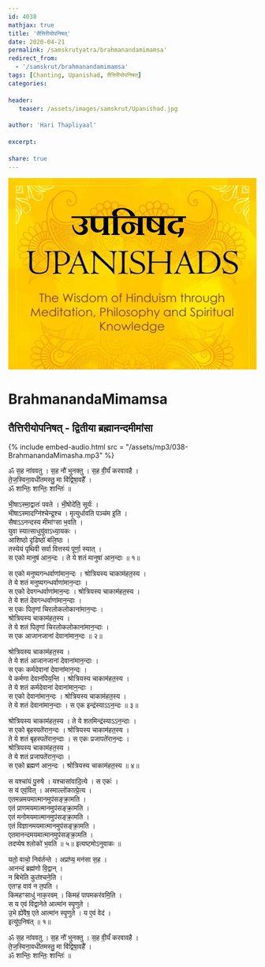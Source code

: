 ```yaml
---    
id: 4038    
mathjax: true    
title: 'तैत्तिरीयोपनिषत्'    
date: 2020-04-21    
permalink: /samskrutyatra/brahmanandamimamsa'
redirect_from: 
  - '/samskrut/brahmanandamimamsa'
tags: [Chanting, Upanishad, तैत्तिरीयोपनिषत्]    
categories:    
    
header:    
   teaser: /assets/images/samskrut/Upanishad.jpg    
    
author: 'Hari Thapliyaal'    
    
excerpt:    
    
share: true    
---    
```

    
![](/assets/images/samskrut/Upanishad.jpg)    
    
# BrahmanandaMimamsa    
## तैत्तिरीयोपनिषत् - द्वितीया ब्रह्मानन्दमीमांसा    
    
{% include embed-audio.html src = "/assets/mp3/038-BrahmanandaMimasha.mp3" %}     
    
ॐ स॒ह ना॑ववतु । स॒ह नौ॑ भुनक्तु । स॒ह वी॒र्यं॑ करवावहै ।    
ते॒ज॒स्विना॒वधी॑तमस्तु॒ मा वि॑द्विषा॒वहै᳚ ।    
ॐ शान्तिः॒ शान्तिः॒ शान्तिः॑ ॥    
    
    
भी॒षाऽस्मा॒द्वातः॑ पवते । भी॒षोदे॑ति॒ सूर्यः॑ ।    
भीषाऽस्मादग्नि॑श्चेन्द्र॒श्च । मृत्युर्धावति पञ्च॑म इ॒ति ।    
सैषाऽऽनन्दस्य मीमा॑ꣳसा भ॒वति ।    
युवा स्यात्साधुयु॑वाऽध्या॒यकः ।    
आशिष्ठो दृढिष्ठो॑ बलि॒ष्ठः ।    
तस्येयं पृथिवी सर्वा वित्तस्य॑ पूर्णा॒ स्यात् ।    
स एको मानुष॑ आन॒न्दः । ते ये शतं मानुषा॑ आन॒न्दाः ॥ १॥    
    
स एको मनुष्यगन्धर्वाणा॑मान॒न्दः । श्रोत्रियस्य चाकाम॑हत॒स्य ।    
ते ये शतं मनुष्यगन्धर्वाणा॑मान॒न्दाः ।    
स एको देवगन्धर्वाणा॑मान॒न्दः । श्रोत्रियस्य चाकाम॑हत॒स्य ।    
ते ये शतं देवगन्धर्वाणा॑मान॒न्दाः ।    
स एकः पितृणां चिरलोकलोकाना॑मान॒न्दः ।    
श्रोत्रियस्य चाकाम॑हत॒स्य ।    
ते ये शतं पितृणां चिरलोकलोकाना॑मान॒न्दाः ।    
स एक आजानजानां देवाना॑मान॒न्दः ॥ २॥    
    
श्रोत्रियस्य चाकाम॑हत॒स्य ।    
ते ये शतं आजानजानां देवाना॑मान॒न्दाः ।    
स एकः कर्मदेवानां देवाना॑मान॒न्दः ।    
ये कर्मणा देवान॑पिय॒न्ति । श्रोत्रियस्य चाकाम॑हत॒स्य ।    
ते ये शतं कर्मदेवानां देवाना॑मान॒न्दाः ।    
स एको देवाना॑मान॒न्दः । श्रोत्रियस्य चाकाम॑हत॒स्य ।    
ते ये शतं देवाना॑मान॒न्दाः । स एक इन्द्र॑स्याऽऽन॒न्दः ॥ ३॥    
    
श्रोत्रियस्य चाकाम॑हत॒स्य । ते ये शतमिन्द्र॑स्याऽऽन॒न्दाः ।    
स एको बृहस्पते॑रान॒न्दः । श्रोत्रियस्य चाकाम॑हत॒स्य ।    
ते ये शतं बृहस्पते॑रान॒न्दाः । स एकः प्रजापते॑रान॒न्दः ।    
श्रोत्रियस्य चाकाम॑हत॒स्य ।    
ते ये शतं प्रजापते॑रान॒न्दाः ।    
स एको ब्रह्मण॑ आन॒न्दः । श्रोत्रियस्य चाकाम॑हत॒स्य ॥ ४॥    
    
स यश्चा॑यं पु॒रुषे । यश्चासा॑वादि॒त्ये । स एकः॑ ।    
स य॑ एवं॒वित् । अस्माल्लो॑कात्प्रे॒त्य ।    
एतमन्नमयमात्मानमुप॑सङ्क्रा॒मति ।    
एतं प्राणमयमात्मानमुप॑सङ्क्रा॒मति ।    
एतं मनोमयमात्मानमुप॑सङ्क्रा॒मति ।    
एतं विज्ञानमयमात्मानमुप॑सङ्क्रा॒मति ।    
एतमानन्दमयमात्मानमुप॑सङ्क्रा॒मति ।    
तदप्येष श्लोको॑ भ॒वति ॥ ५॥ इत्यष्टमोऽनुवाकः ॥    
    
यतो॒ वाचो॒ निव॑र्तन्ते । अप्रा॑प्य॒ मन॑सा स॒ह ।    
आनन्दं ब्रह्म॑णो वि॒द्वान् ।    
न बिभेति कुत॑श्चने॒ति ।    
एतꣳह वाव॑ न त॒पति ।    
किमहꣳसाधु॑ नाक॒रवम् । किमहं पापमकर॑वमि॒ति ।    
स य एवं विद्वानेते आत्मा॑न स्पृ॒णुते ।    
उ॒भे ह्ये॑वैष॒ एते आत्मा॑न स्पृ॒णुते । य ए॒वं वेद॑ ।    
इत्यु॑प॒निष॑त् ॥ १॥    
    
ॐ स॒ह ना॑ववतु । स॒ह नौ॑ भुनक्तु । स॒ह वी॒र्यं॑ करवावहै ।    
ते॒ज॒स्विना॒वधी॑तमस्तु॒ मा वि॑द्विषा॒वहै᳚ ।    
ॐ शान्तिः॒ शान्तिः॒ शान्तिः॑ ॥    
    
